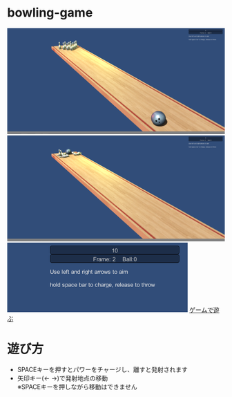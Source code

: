 # bowling-game

![ゲーム画面1](images/ボーリング.PNG)
![ゲーム画面2](images/ボーリング2.PNG)
![スコア](images/ボーリング3.PNG)
<a href="./bowling-game/" target="_blank">ゲームで遊ぶ
</a>

# 遊び方
- SPACEキーを押すとパワーをチャージし、離すと発射されます
- 矢印キー(← →)で発射地点の移動  
※SPACEキーを押しながら移動はできません
